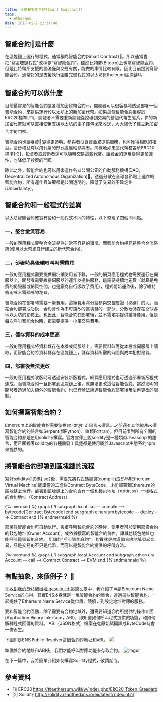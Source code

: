 ```yaml
---
title: 什麼是智能合約(Smart Contract)?
tags:
  - ethereum
date: 2017-09-2 22:14:48
---
```


## 智能合約:ledger:是什麼

在區塊鏈上運行的程式，通常稱為智能合約(Smart Contract):ledger:。所以通常會把"寫區塊鏈程式"改稱作"寫智能合約"。雖然比特幣(Bitcoin)上也能寫智能合約，但是比特幣所支援的語法僅與交易有關，能做的事情比較有限。因此目前提到寫智能合約，通常指的是支援執行圖靈完備程式的以太坊(Ethereum)區塊鏈:chains:。

## 智能合約可以做什麼

目前最常見的智能合約是各種加密貨幣合約:pound:，開發者可以很容易地透過部署一個智能合約，來提供運行於以太坊上的新加密代幣。如果這份智能合約相容於ERC20標準[^1]，開發者不需要重新開發從挖礦到交易的整個代幣生態系，你的新加密代幣就可以直接使用支援以太坊的電子錢包:moneybag:來收送，大大降低了建立新加密代幣的門檻。

智能合約也讓募資:money_with_wings:變得更透明。參與者投資資金或提供服務，也可獲得相應的權益。這份權益可以用代幣的形式返還給參與者。同樣地如果這代幣相容於ERC20標準[^2]，投資者或贊助者還可以隨時交易這些代幣。讓資金的運用變得更加彈性，也降低了投資的門檻。

除此之外，智能合約也可以用來運作各式公開公正的自動服務機構(DAO，Decentralized Autonomous Organization):bank:。透過分散在全球各節點上運作的智能合約，所有運作與決策都是公開透明的，降低了交易的不確定性(Uncertainty)。

## 智能合約和一般程式的差異

以太坊智能合約確實有些和一般程式不同的特性，以下整理了四個不同點。

### 一，整合金流容易

一般的應用程式要整合金流是件非常不容易的事情。而智能合約極容易整合金流系統(使用以太幣或自行建立的新代幣合約)。

### 二，部署時與後續呼叫時需費用

一般的應用程式需要提供網址讓使用者下載，一般的網頁應用程式也需要運行在伺服器上，開發者需要維持伺服器的運作以提供服務，這需要持續地花費（就算是免費的伺服器或網頁空間，也是廠商自行吸收了費用），程式開始運作後，除了維持費用外不需額外的花費。

智能合約在部署時需要一筆費用，這筆費用將分給參與交易驗證（挖礦）的人。而在合約部署成功後，合約會作為不可更改的區塊鏈的一部分，分散地儲存在全球各地以太坊的節點上。也因此，智能合約在部署後，並不需定期提供維持費用。但是每次呼叫智能合約時，都需要提供一小筆交易費用。

### 三，儲存資料的成本更高

一般的應用程式將資料儲存在本機或伺服器上，需要資料時再從本機或伺服器上讀取，而智能合約將資料儲存在區塊鏈上，儲存資料所需的時間與成本相對昂貴。

### 四，部署後無法更改

一般的應用程式改版時可透過安裝新版程式，網頁應用程式也可透過部署新版程式達成，而智能合約一旦部署到區塊鏈上後，就無法更改這個智能合約。當然聰明的開發者透過加入額外的智能合約，也已有辦法繞過智能合約部署後無法再更改的限制。

## 如何撰寫智能合約？

Ethereum上的智能合約需要使用solidity[^2]語言來撰寫。之前還有其他能用來撰寫智能合約的語言如Serpent(類Python)、lll(類Fortran)，但目前看到所有公開的智能合約都是使用solidity撰寫。官方宣傳上說solidity是一種類似Javascript的語言，而且圍繞著solidity的各種開發工具鏈都是使用屬於Javascript生態系的npm來提供的。

## 將智能合約部署到區塊鏈的流程

寫好solidity程式碼(.sol)後，需要先將程式碼編譯(compile)成EVM(Ethereum Virtual Machine)能讀懂的二進位Contract ByteCode，才能部署到Ethereum的區塊鏈上執行。部署到區塊鏈上的合約會有一個和錢包地址（Address）一樣格式的合約地址（Contract Address）。

{% mermaid %}
graph LR
subgraph local
.sol -- compile --> bytecode[Contract Bytecode]
end
subgraph ethereum
bytecode -- deploy --> Contract
end
{% endmermaid %}

部署後智能合約可自動執行。後續呼叫智能合約的時候，使用者可以使用部署合約的錢包地址(Owner Account)，或依據撰寫的智能合約條件，讓其他錢包地址也能呼叫這個智能合約。
所謂的"呼叫智能合約"，其實就是向這個合約地址發起交易，只是交易的不只是代幣，而可以是智能合約提供的呼叫方法。

{% mermaid %}
graph LR
subgraph local
Account
end
subgraph ethereum
Account -- call --> Contract
Contract --> EVM
end
{% endmermaid %}

## 有點抽象，來個例子？ :chestnut:

在[收到我的ENS網域啦 gasolin.eth](https://blog.gasolin.idv.tw/2017/08/13/got-my-ens-domain/)這篇文章中，我介紹了申請Ethereum Name Service的心得。其實ENS本身就是一堆智能合約的集合，透過這些智能合約，一起提供了Ethereum Name Service從申請，競價，到設定地址對應的服務。

要和智能合約互動，除了需要有合約地址外，還需要知道合約所提供的操作介面(Application Binary Interface，ABI)，即知道如何呼叫程式提供的功能，和如何解釋程式回傳的資料。
ABI（JSON格式）檔案在從原始碼編譯成ByteCode時會一併產生。

下圖即是ENS Public Resolver這個合約的地址和ABI。
![](https://i.imgur.com/y6jvpAUl.png)

準備好合約地址和ABI後，我們才能呼叫對應功能來存取合約。
![Imgur](https://i.imgur.com/5550HgNl.png)

在下一篇中，我將簡單介紹如何撰寫Solidity程式，敬請期待。

## 參考資料

* [1] ERC20 https://theethereum.wiki/w/index.php/ERC20_Token_Standard
* [2] Solidity http://solidity.readthedocs.io/en/latest/index.html
